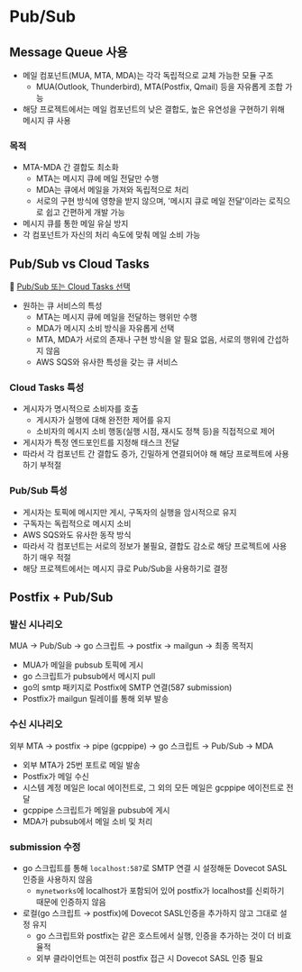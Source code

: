# Pub/Sub

## Message Queue 사용

- 메일 컴포넌트(MUA, MTA, MDA)는 각각 독립적으로 교체 가능한 모듈 구조
  - MUA(Outlook, Thunderbird), MTA(Postfix, Qmail) 등을 자유롭게 조합 가능
- 해당 프로젝트에서는 메일 컴포넌트의 낮은 결합도, 높은 유연성을 구현하기 위해 메시지 큐 사용

### 목적

- MTA-MDA 간 결합도 최소화
  - MTA는 메시지 큐에 메일 전달만 수행
  - MDA는 큐에서 메일을 가져와 독립적으로 처리
  - 서로의 구현 방식에 영향을 받지 않으며, '메시지 큐로 메일 전달'이라는 로직으로 쉽고 간편하게 개발 가능
- 메시지 큐를 통한 메일 유실 방지
- 각 컴포넌트가 자신의 처리 속도에 맞춰 메일 소비 가능

## Pub/Sub vs Cloud Tasks

🔗 [Pub/Sub 또는 Cloud Tasks 선택](https://cloud.google.com/pubsub/docs/choosing-pubsub-or-cloud-tasks?hl=ko)

- 원하는 큐 서비스의 특성
  - MTA는 메시지 큐에 메일을 전달하는 행위만 수행
  - MDA가 메시지 소비 방식을 자유롭게 선택
  - MTA, MDA가 서로의 존재나 구현 방식을 알 필요 없음, 서로의 행위에 간섭하지 않음
  - AWS SQS와 유사한 특성을 갖는 큐 서비스

### Cloud Tasks 특성

- 게시자가 명시적으로 소비자를 호출
  - 게시자가 실행에 대해 완전한 제어를 유지
  - 소비자의 메시지 소비 행동(실행 시점, 재시도 정책 등)을 직접적으로 제어
- 게시자가 특정 엔드포인트를 지정해 태스크 전달
- 따라서 각 컴포넌트 간 결합도 증가, 긴밀하게 연결되어야 해 해당 프로젝트에 사용하기 부적절

### Pub/Sub 특성

- 게시자는 토픽에 메시지만 게시, 구독자의 실행을 암시적으로 유지
- 구독자는 독립적으로 메시지 소비
- AWS SQS와도 유사한 동작 방식
- 따라서 각 컴포넌트는 서로의 정보가 불필요, 결합도 감소로 해당 프로젝트에 사용하기 매우 적절
- 해당 프로젝트에서는 메시지 큐로 Pub/Sub을 사용하기로 결정

## Postfix + Pub/Sub

### 발신 시나리오

MUA → Pub/Sub → go 스크립트 → postfix → mailgun → 최종 목적지

- MUA가 메일을 pubsub 토픽에 게시
- go 스크립트가 pubsub에서 메시지 pull
- go의 smtp 패키지로 Postfix에 SMTP 연결(587 submission)
- Postfix가 mailgun 릴레이를 통해 외부 발송

### 수신 시나리오

외부 MTA → postfix → pipe (gcppipe) → go 스크립트 → Pub/Sub → MDA

- 외부 MTA가 25번 포트로 메일 발송
- Postfix가 메일 수신
- 시스템 계정 메일은 local 에이전트로, 그 외의 모든 메일은 gcppipe 에이전트로 전달
- gcppipe 스크립트가 메일을 pubsub에 게시
- MDA가 pubsub에서 메일 소비 및 처리

### submission 수정

- go 스크립트를 통해 `localhost:587`로 SMTP 연결 시 설정해둔 Dovecot SASL 인증을 사용하지 않음
  - `mynetworks`에 localhost가 포함되어 있어 postfix가 localhost를 신뢰하기 때문에 인증하지 않음
- 로컬(go 스크립트 → postfix)에 Dovecot SASL인증을 추가하지 않고 그대로 설정 유지
  - go 스크립트와 postfix는 같은 호스트에서 실행, 인증을 추가하는 것이 더 비효율적
  - 외부 클라이언트는 여전히 postfix 접근 시 Dovecot SASL 인증 필요
